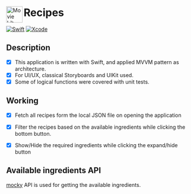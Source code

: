 <div>
  <img align="left" width="44" height="44" src="https://florian.sg/menu/" alt="Movie Lib iOS Application App Icon">
  <h1>Recipes</h1>
</div>

[![Swift](https://img.shields.io/badge/Swift-5-orange)](https://swift.org)
[![Xcode](https://img.shields.io/badge/Xcode-12.5.1-blue)](https://developer.apple.com/xcode)


## Description
- [x] This application is written with Swift, and applied MVVM pattern as architecture.
- [x] For UI/UX, classical Storyboards and UIKit used.
- [x] Some of logical functions were covered with unit tests.

## Working
- [x] Fetch all recipes form the local JSON file on opening the application
- [x] Filter the recipes based on the available ingredients while clicking the bottom button.  
- [x] Show/Hide the required ingredients while clicking the expand/hide button 


## Available ingredients API
[mocky](https://run.mocky.io/v3/45a5a07f-e981-4918-9c31-090b121d6c5f) API is used for getting the available ingredients.

